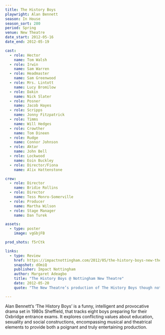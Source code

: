 ```yaml
---
title: The History Boys
playwright: Alan Bennett
season: In House
season_sort: 280
period: Spring
venue: New Theatre
date_start: 2012-05-16
date_end: 2012-05-19

cast:
  - role: Hector
    name: Tom Walsh
  - role: Irwin
    name: Sam Warren
  - role: Headmaster
    name: Sam Greenwood
  - role: Mrs. Lintott
    name: Lucy Bromilow
  - role: Dakin
    name: Nick Slater
  - role: Posner
    name: Jacob Hayes
  - role: Scripps
    name: Jonny Fitzpatrick
  - role: Timms
    name: Will Hedges
  - role: Crowther
    name: Tom Dineen
  - role: Rudge
    name: Connor Johnson
  - role: Aktar
    name: John Bell
  - role: Lockwood
    name: Eoin Buckley
  - role: Director/Fiona
    name: Alix Hattenstone

crew:
  - role: Director
    name: Bridie Rollins
  - role: Director
    name: Tess Monro-Somerville
  - role: Producer
    name: Martha Wilson
  - role: Stage Manager
    name: Dan Turek

assets:
  - type: poster
    image: vgGbjFB

prod_shots: f5rCtk

links:
  - type: Review
    href: https://impactnottingham.com/2012/05/the-history-boys-new-theatre/
    snapshot: dOmiQ
    publisher: Impact Nottingham
    author: Margaret Adeagbo
    title: "The History Boys @ Nottingham New Theatre"
    date: 2012-05-20
    quote: "The New Theatre’s production of The History Boys though not a faultless presentation is ultimately a very successful rendition which I would certainly recommend as the play is a thoroughly captivating experience."

---
```


Alan Bennett’s ‘The History Boys’ is a funny, intelligent and provocative drama set in 1980s Sheffield, that tracks eight boys preparing for their Oxbridge entrance exams. It explores conflicting values about education, sexuality and social constructions, encompassing musical and theatrical elements to provide both a poignant and truly entertaining production.
